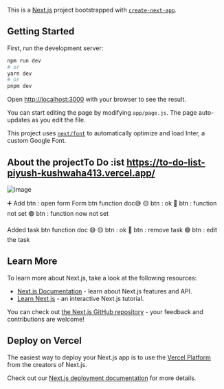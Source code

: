 This is a [Next.js](https://nextjs.org/) project bootstrapped with [`create-next-app`](https://github.com/vercel/next.js/tree/canary/packages/create-next-app).



## Getting Started


First, run the development server:

```bash
npm run dev
# or
yarn dev
# or
pnpm dev
```

Open [http://localhost:3000](http://localhost:3000) with your browser to see the result.

You can start editing the page by modifying `app/page.js`. The page auto-updates as you edit the file.

This project uses [`next/font`](https://nextjs.org/docs/basic-features/font-optimization) to automatically optimize and load Inter, a custom Google Font.

## About the projectTo Do :ist https://to-do-list-piyush-kushwaha413.vercel.app/
![image](https://github.com/Piyush-Kushwaha413/to_do_list/assets/121694293/b827257b-b20e-4bd8-b047-071ea93145fc)

➕ Add btn  : open form
Form btn function doc😅
 🟡 btn : ok 
 🔴 btn : function  not set 
 🟢 btn : function now not set 

Added task btn function doc 😅
🟡 btn : ok 
 🔴 btn : remove task 
 🟢 btn : edit the task

## Learn More

To learn more about Next.js, take a look at the following resources:

- [Next.js Documentation](https://nextjs.org/docs) - learn about Next.js features and API.
- [Learn Next.js](https://nextjs.org/learn) - an interactive Next.js tutorial.

You can check out [the Next.js GitHub repository](https://github.com/vercel/next.js/) - your feedback and contributions are welcome!

## Deploy on Vercel

The easiest way to deploy your Next.js app is to use the [Vercel Platform](https://vercel.com/new?utm_medium=default-template&filter=next.js&utm_source=create-next-app&utm_campaign=create-next-app-readme) from the creators of Next.js.

Check out our [Next.js deployment documentation](https://nextjs.org/docs/deployment) for more details.
